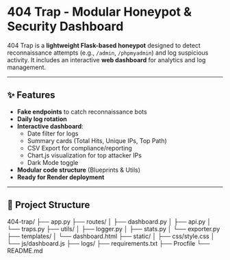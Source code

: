 # 404 Trap - Modular Honeypot & Security Dashboard

404 Trap is a **lightweight Flask-based honeypot** designed to detect reconnaissance attempts (e.g., `/admin`, `/phpmyadmin`) and log suspicious activity. It includes an interactive **web dashboard** for analytics and log management.

---

## ✨ Features
- **Fake endpoints** to catch reconnaissance bots
- **Daily log rotation**
- **Interactive dashboard**:
  - Date filter for logs
  - Summary cards (Total Hits, Unique IPs, Top Path)
  - CSV Export for compliance/reporting
  - Chart.js visualization for top attacker IPs
  - Dark Mode toggle
- **Modular code structure** (Blueprints & Utils)
- **Ready for Render deployment**

---

## 📂 Project Structure
404-trap/
├── app.py
├── routes/
│ ├── dashboard.py
│ ├── api.py
│ └── traps.py
├── utils/
│ ├── logger.py
│ ├── stats.py
│ └── exporter.py
├── templates/
│ └── dashboard.html
├── static/
│ ├── css/style.css
│ └── js/dashboard.js
├── logs/
├── requirements.txt
├── Procfile
└── README.md